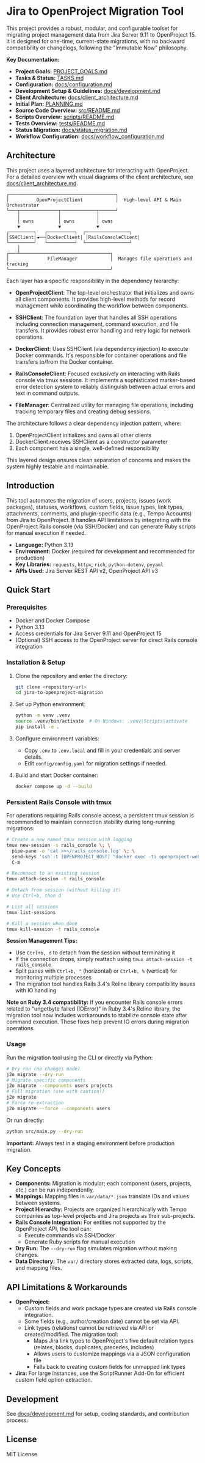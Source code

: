 # Jira to OpenProject Migration Tool

This project provides a robust, modular, and configurable toolset for migrating project management data from Jira Server 9.11 to OpenProject 15. It is designed for one-time, current-state migrations, with no backward compatibility or changelogs, following the "Immutable Now" philosophy.

**Key Documentation:**

* **Project Goals:** [PROJECT_GOALS.md](PROJECT_GOALS.md)
* **Tasks & Status:** [TASKS.md](TASKS.md)
* **Configuration:** [docs/configuration.md](docs/configuration.md)
* **Development Setup & Guidelines:** [docs/development.md](docs/development.md)
* **Client Architecture:** [docs/client_architecture.md](docs/client_architecture.md)
* **Initial Plan:** [PLANNING.md](PLANNING.md)
* **Source Code Overview:** [src/README.md](src/README.md)
* **Scripts Overview:** [scripts/README.md](scripts/README.md)
* **Tests Overview:** [tests/README.md](tests/README.md)
* **Status Migration:** [docs/status_migration.md](docs/status_migration.md)
* **Workflow Configuration:** [docs/workflow_configuration.md](docs/workflow_configuration.md)

## Architecture

This project uses a layered architecture for interacting with OpenProject. For a detailed overview with visual diagrams of the client architecture, see [docs/client_architecture.md](docs/client_architecture.md).

```plain
┌───────────────────────────────────────┐
│          OpenProjectClient            │  High-level API & Main Orchestrator
└───┬──────────────┬─────────────┬──────┘
    │              │             │
    │ owns         │ owns        │ owns
    ▼              ▼             ▼
┌─────────┐   ┌──────────┐  ┌────────────────┐
│SSHClient│◄──┤DockerClient│ │RailsConsoleClient│
└─────────┘   └──────────┘  └────────────────┘
    │
┌───┴─────────────────────────────────┐
│              FileManager            │  Manages file operations and tracking
└─────────────────────────────────────┘
```

Each layer has a specific responsibility in the dependency hierarchy:

* **OpenProjectClient**: The top-level orchestrator that initializes and owns all client components. It provides high-level methods for record management while coordinating the workflow between components.

* **SSHClient**: The foundation layer that handles all SSH operations including connection management, command execution, and file transfers. It provides robust error handling and retry logic for network operations.

* **DockerClient**: Uses SSHClient (via dependency injection) to execute Docker commands. It's responsible for container operations and file transfers to/from the Docker container.

* **RailsConsoleClient**: Focused exclusively on interacting with Rails console via tmux sessions. It implements a sophisticated marker-based error detection system to reliably distinguish between actual errors and text in command outputs.

* **FileManager**: Centralized utility for managing file operations, including tracking temporary files and creating debug sessions.

The architecture follows a clear dependency injection pattern, where:
1. OpenProjectClient initializes and owns all other clients
2. DockerClient receives SSHClient as a constructor parameter
3. Each component has a single, well-defined responsibility

This layered design ensures clean separation of concerns and makes the system highly testable and maintainable.

## Introduction

This tool automates the migration of users, projects, issues (work packages), statuses, workflows, custom fields, issue types, link types, attachments, comments, and plugin-specific data (e.g., Tempo Accounts) from Jira to OpenProject. It handles API limitations by integrating with the OpenProject Rails console (via SSH/Docker) and can generate Ruby scripts for manual execution if needed.

* **Language:** Python 3.13
* **Environment:** Docker (required for development and recommended for production)
* **Key Libraries:** `requests`, `httpx`, `rich`, `python-dotenv`, `pyyaml`
* **APIs Used:** Jira Server REST API v2, OpenProject API v3

## Quick Start

### Prerequisites

* Docker and Docker Compose
* Python 3.13
* Access credentials for Jira Server 9.11 and OpenProject 15
* (Optional) SSH access to the OpenProject server for direct Rails console integration

### Installation & Setup

1. Clone the repository and enter the directory:

    ```bash
    git clone <repository-url>
    cd jira-to-openproject-migration
    ```

2. Set up Python environment:

    ```bash
    python -m venv .venv
    source .venv/bin/activate  # On Windows: .venv\Scripts\activate
    pip install -e .
    ```

3. Configure environment variables:
    * Copy `.env` to `.env.local` and fill in your credentials and server details.
    * Edit `config/config.yaml` for migration settings if needed.
4. Build and start Docker container:

    ```bash
    docker compose up -d --build
    ```

### Persistent Rails Console with tmux

For operations requiring Rails console access, a persistent tmux session is recommended to maintain connection stability during long-running migrations:

```sh
# Create a new named tmux session with logging
tmux new-session -s rails_console \; \
  pipe-pane -o 'cat >>~/rails_console.log' \; \
  send-keys 'ssh -t [OPENPROJECT_HOST] "docker exec -ti openproject-web-1 bundle exec rails console"' \
  C-m

# Reconnect to an existing session
tmux attach-session -t rails_console

# Detach from session (without killing it)
# Use Ctrl+b, then d

# List all sessions
tmux list-sessions

# Kill a session when done
tmux kill-session -t rails_console
```

**Session Management Tips:**

* Use `Ctrl+b, d` to detach from the session without terminating it
* If the connection drops, simply reattach using `tmux attach-session -t rails_console`
* Split panes with `Ctrl+b, "` (horizontal) or `Ctrl+b, %` (vertical) for monitoring multiple processes
* The migration tool handles Rails 3.4's Reline library compatibility issues with IO handling

**Note on Ruby 3.4 compatibility:**
If you encounter Rails console errors related to "ungetbyte failed (IOError)" in Ruby 3.4's Reline library, the migration tool now includes workarounds to stabilize console state after command execution. These fixes help prevent IO errors during migration operations.

### Usage

Run the migration tool using the CLI or directly via Python:

```bash
# Dry run (no changes made)
j2o migrate --dry-run
# Migrate specific components
j2o migrate --components users projects
# Full migration (use with caution!)
j2o migrate
# Force re-extraction
j2o migrate --force --components users
```

Or run directly:

```bash
python src/main.py --dry-run
```

**Important:** Always test in a staging environment before production migration.

## Key Concepts

* **Components:** Migration is modular; each component (users, projects, etc.) can be run independently.
* **Mappings:** Mapping files in `var/data/*.json` translate IDs and values between systems.
* **Project Hierarchy:** Projects are organized hierarchically with Tempo companies as top-level projects and Jira projects as their sub-projects.
* **Rails Console Integration:** For entities not supported by the OpenProject API, the tool can:
  * Execute commands via SSH/Docker
  * Generate Ruby scripts for manual execution
* **Dry Run:** The `--dry-run` flag simulates migration without making changes.
* **Data Directory:** The `var/` directory stores extracted data, logs, scripts, and mapping files.

## API Limitations & Workarounds

* **OpenProject:**
  * Custom fields and work package types are created via Rails console integration.
  * Some fields (e.g., author/creation date) cannot be set via API.
  * Link types (relations) cannot be retrieved via API or created/modified. The migration tool:
    * Maps Jira link types to OpenProject's five default relation types (relates, blocks, duplicates, precedes, includes)
    * Allows users to customize mappings via a JSON configuration file
    * Falls back to creating custom fields for unmapped link types
* **Jira:** For large instances, use the ScriptRunner Add-On for efficient custom field option extraction.

## Development

See [docs/development.md](docs/development.md) for setup, coding standards, and contribution process.

## License

MIT License
